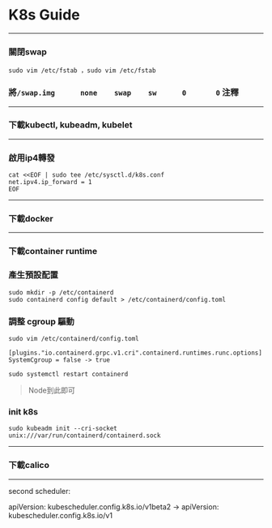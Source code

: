 # K8s Guide

---
### 關閉swap
```
sudo vim /etc/fstab ，sudo vim /etc/fstab
```
### 將```/swap.img      none    swap    sw      0       0``` 注釋

---
### 下載kubectl, kubeadm, kubelet

---
### 啟用ip4轉發
```
cat <<EOF | sudo tee /etc/sysctl.d/k8s.conf
net.ipv4.ip_forward = 1
EOF
```
---
### 下載docker

---
### 下載container runtime

### 產生預設配置
```
sudo mkdir -p /etc/containerd
sudo containerd config default > /etc/containerd/config.toml
```
### 調整 cgroup 驅動
```
sudo vim /etc/containerd/config.toml
```
```
[plugins."io.containerd.grpc.v1.cri".containerd.runtimes.runc.options]
SystemCgroup = false -> true
```
```
sudo systemctl restart containerd
```
> Node到此即可
### init k8s
```
sudo kubeadm init --cri-socket unix:///var/run/containerd/containerd.sock
```
---
### 下載calico

---
second scheduler:


apiVersion: kubescheduler.config.k8s.io/v1beta2 -> apiVersion: kubescheduler.config.k8s.io/v1
